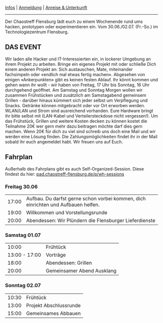 [Infos](/#das-event) | [Anmeldung](/registration) | [Anreise & Unterkunft](/anreise-unterkunft)

---

Der Chaostreff Flensburg lädt euch zu einem Wochenende rund ums hacken, prototypen oder experimentieren ein. Vom 30.06./02.07. (Fr.-So.) im Technologiezentrum Flensburg.


## DAS EVENT
Wir laden alle Hacker und IT-Interessierten ein, in lockerer Umgebung an ihrem Projekt zu arbeiten. Bringe ein eigenes Projekt mit oder schließe Dich einem anderen Projekt an: Sich austauschen, Mate, miteinander fachsimpeln oder «endlich mal etwas fertig machen».
Abgesehen von einigen «Ankerpunkten» gibt es keinen festen Ablauf. Ihr könnt kommen und gehen wann ihr wollt - wir haben von Freitag, 17 Uhr bis Sonntag, 16 Uhr durchgehend geöffnet.
Am Samstag und Sonntag Morgen wollen wir zusammen Frühstücken und zusätzlich am Samstagabend gemeinsem Grillen - darüber hinaus kümmert sich jeder selbst um Verpflegung und Snacks. Getränke können mitgebracht oder vor Ort erworben werden. WLAN/LAN und Strom sind ausreichend vorhanden. Eure Hardware bringt ihr bitte selbst mit (LAN-Kabel und Verteilersteckdose nicht vergessen!).
Um das Frühstück, Grillen und weitere Kosten decken zu können kostet die Teilnahme 20€ wer gern mehr dazu beitragen möchte darf dies gern machen.
Wenn 20€ für dich zu viel sind schreib uns doch eine Mail und wir werden eine Lösung finden.
Die Zahlungsmöglichkeiten findet ihr in der Mail sobald ihr euch angemeldet habt.
Wir freuen uns auf Euch.

## Fahrplan
Außerhalb des Fahrplans gibt es auch Self-Organized-Session. Diese findest du hier: [pad.chaostreff-flensburg.de/p/wh-sessions](https://pad.chaostreff-flensburg.de/p/wh-sessions)

### Freitag 30.06

| | |
| -- | -- |
| 17:00 | Aufbau. Du darfst gerne schon vorbei kommen, dich einrichten und Aufbauen helfen. |
| 19:00 | Willkommen und Vorstellungsrunde |
| 20:00 | Abendessen: Wir Plündern die Flensburger Lieferdienste |


### Samstag 01.07

| | |
| -- | -- |
| 10:00 | Frühtück |
| 13:00 - 17:00 | Vorträge |
| 18:00 | Abendessen: Grillen |
| 20:00 | Gemeinsamer Abend Ausklang |


### Sonntag 02.07

| | |
| -- | -- |
| 10:30 | Frühtück |
| 13:00 | Projekt Abschlussrunde |
| 15:00 | Gemeinsames Abbauen |
